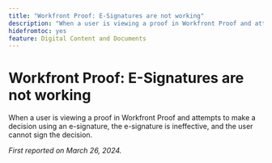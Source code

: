 ```yaml
---
title: "Workfront Proof: E-Signatures are not working"
description: "When a user is viewing a proof in Workfront Proof and attempts to make a decision using an e-signature, the e-signature is ineffective, and the user cannot sign the decision."
hidefromtoc: yes
feature: Digital Content and Documents
---
```


# Workfront Proof: E-Signatures are not working

<!--wf. wfp-->

When a user is viewing a proof in Workfront Proof and attempts to make a decision using an e-signature, the e-signature is ineffective, and the user cannot sign the decision.

_First reported on March 26, 2024._
